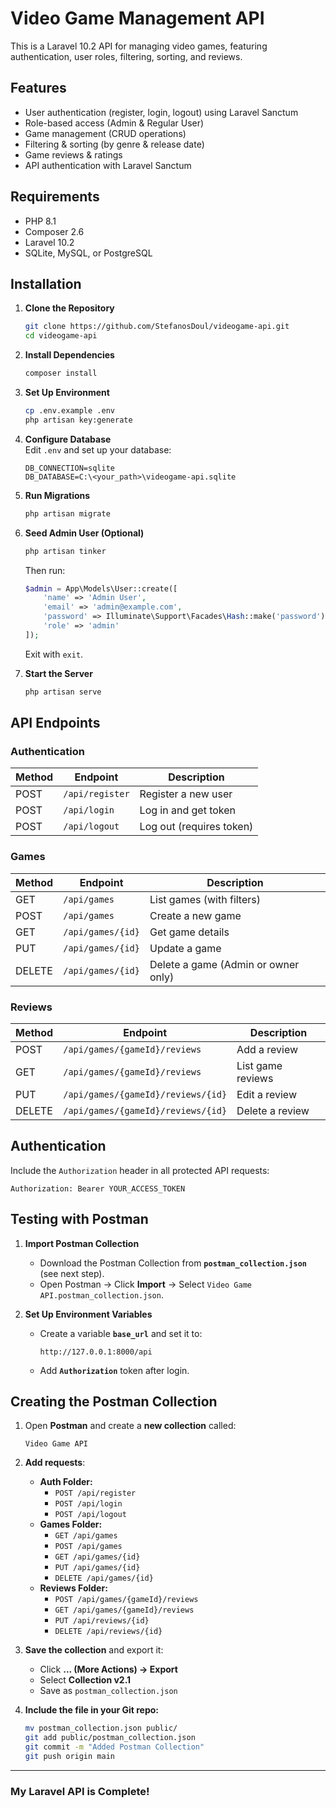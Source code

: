 # Video Game Management API

This is a Laravel 10.2 API for managing video games, featuring authentication, user roles, filtering, sorting, and reviews.

## Features
- User authentication (register, login, logout) using Laravel Sanctum
- Role-based access (Admin & Regular User)
- Game management (CRUD operations)
- Filtering & sorting (by genre & release date)
- Game reviews & ratings
- API authentication with Laravel Sanctum

## Requirements
- PHP 8.1
- Composer 2.6
- Laravel 10.2
- SQLite, MySQL, or PostgreSQL

## Installation

1. **Clone the Repository**
   ```sh
   git clone https://github.com/StefanosDoul/videogame-api.git
   cd videogame-api
   ```

2. **Install Dependencies**
   ```sh
   composer install
   ```

3. **Set Up Environment**
   ```sh
   cp .env.example .env
   php artisan key:generate
   ```

4. **Configure Database**  
   Edit `.env` and set up your database:
   ```
   DB_CONNECTION=sqlite
   DB_DATABASE=C:\<your_path>\videogame-api.sqlite
   ```

5. **Run Migrations**
   ```sh
   php artisan migrate
   ```

6. **Seed Admin User (Optional)**
   ```sh
   php artisan tinker
   ```
   Then run:
   ```php
   $admin = App\Models\User::create([
       'name' => 'Admin User',
       'email' => 'admin@example.com',
       'password' => Illuminate\Support\Facades\Hash::make('password'),
       'role' => 'admin'
   ]);
   ```
   Exit with `exit`.

7. **Start the Server**
   ```sh
   php artisan serve
   ```

## API Endpoints

### Authentication
| Method | Endpoint        | Description |
|--------|-----------------|-------------|
| POST   | `/api/register` | Register a new user |
| POST   | `/api/login`    | Log in and get token |
| POST   | `/api/logout`   | Log out (requires token) |

### Games
| Method | Endpoint          | Description |
|--------|-------------------|-------------|
| GET    | `/api/games`      | List games (with filters) |
| POST   | `/api/games`      | Create a new game |
| GET    | `/api/games/{id}` | Get game details |
| PUT    | `/api/games/{id}` | Update a game |
| DELETE | `/api/games/{id}` | Delete a game (Admin or owner only) |

### Reviews
| Method | Endpoint                           | Description |
|--------|------------------------------------|-------------|
| POST   | `/api/games/{gameId}/reviews`      | Add a review |
| GET    | `/api/games/{gameId}/reviews`      | List game reviews |
| PUT    | `/api/games/{gameId}/reviews/{id}` | Edit a review |
| DELETE | `/api/games/{gameId}/reviews/{id}` | Delete a review |

## Authentication
Include the `Authorization` header in all protected API requests:
```
Authorization: Bearer YOUR_ACCESS_TOKEN
```

## Testing with Postman

1. **Import Postman Collection**  
   - Download the Postman Collection from **`postman_collection.json`** (see next step).
   - Open Postman → Click **Import** → Select `Video Game API.postman_collection.json`.

2. **Set Up Environment Variables**  
   - Create a variable **`base_url`** and set it to:
     ```
     http://127.0.0.1:8000/api
     ```
   - Add **`Authorization`** token after login.

## Creating the Postman Collection

1. Open **Postman** and create a **new collection** called:
   ```
   Video Game API
   ```

2. **Add requests**:
   - **Auth Folder:**
     - `POST /api/register`
     - `POST /api/login`
     - `POST /api/logout`
   - **Games Folder:**
     - `GET /api/games`
     - `POST /api/games`
     - `GET /api/games/{id}`
     - `PUT /api/games/{id}`
     - `DELETE /api/games/{id}`
   - **Reviews Folder:**
     - `POST /api/games/{gameId}/reviews`
     - `GET /api/games/{gameId}/reviews`
     - `PUT /api/reviews/{id}`
     - `DELETE /api/reviews/{id}`

3. **Save the collection** and export it:  
   - Click **... (More Actions) → Export**  
   - Select **Collection v2.1**  
   - Save as `postman_collection.json`

4. **Include the file in your Git repo:**
   ```sh
   mv postman_collection.json public/
   git add public/postman_collection.json
   git commit -m "Added Postman Collection"
   git push origin main
   ```

---
### **My Laravel API is Complete!**

